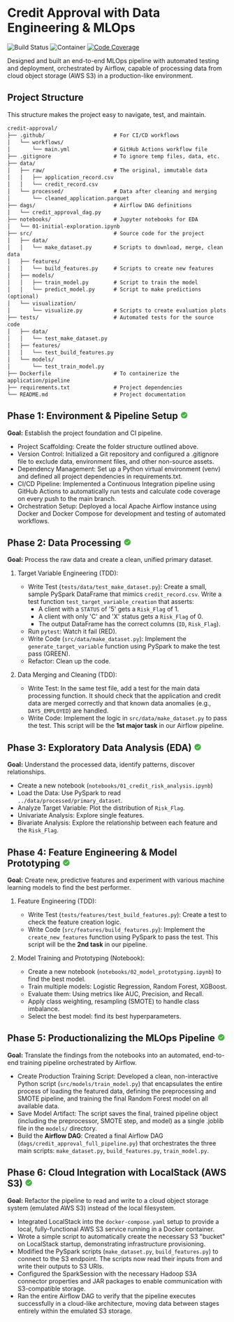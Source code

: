 # Credit Approval with Data Engineering & MLOps
<!-- Badges Section -->
<p>
    <img src="https://github.com/ava-ly/credit-approval/actions/workflows/main.yml/badge.svg" alt="Build Status">
    <img src="https://img.shields.io/badge/MLOps_Docker-Airflow_2.8.1_|_PySpark_3.5-0073C6?logo=docker&logoColor=white" alt="Container">
    <a href="https://codecov.io/gh/ava-ly/credit-approval" >
        <img src="https://codecov.io/gh/ava-ly/credit-approval/graph/badge.svg?token=70U95XEZJ7" alt="Code Coverage">
    </a>
</p>

Designed and built an end-to-end MLOps pipeline with automated testing and deployment, orchestrated by Airflow, capable of processing data from cloud object storage (AWS S3) in a production-like environment.

## Project Structure

This structure makes the project easy to navigate, test, and maintain.

```
credit-approval/
├── .github/                      # For CI/CD workflows
│   └── workflows/
│       └── main.yml              # GitHub Actions workflow file
├── .gitignore                    # To ignore temp files, data, etc.
├── data/
│   ├── raw/                      # The original, immutable data
│   │   ├── application_record.csv
│   │   └── credit_record.csv
│   └── processed/                # Data after cleaning and merging
│       └── cleaned_application.parquet
├── dags/                         # Airflow DAG definitions
│   └── credit_approval_dag.py
├── notebooks/                    # Jupyter notebooks for EDA
│   └── 01-initial-exploration.ipynb
├── src/                          # Source code for the project
│   ├── data/
│   │   └── make_dataset.py       # Scripts to download, merge, clean data
│   ├── features/
│   │   └── build_features.py     # Scripts to create new features
│   ├── models/
│   │   ├── train_model.py        # Script to train the model
│   │   └── predict_model.py      # Script to make predictions (optional)
│   └── visualization/
│       └── visualize.py          # Scripts to create evaluation plots
├── tests/                        # Automated tests for the source code
│   ├── data/
│   │   └── test_make_dataset.py
│   ├── features/
│   │   └── test_build_features.py
│   └── models/
│       └── test_train_model.py
├── Dockerfile                    # To containerize the application/pipeline
├── requirements.txt              # Project dependencies
└── README.md                     # Project documentation
```


## Phase 1: Environment & Pipeline Setup ![icon-url]

**Goal:** Establish the project foundation and CI pipeline.

- Project Scaffolding: Create the folder structure outlined above.
- Version Control: Initialized a Git repository and configured a .gitignore file to exclude data, environment files, and other non-source assets.
- Dependency Management: Set up a Python virtual environment (venv) and defined all project dependencies in requirements.txt.
- CI/CD Pipeline: Implemented a Continuous Integration pipeline using GitHub Actions to automatically run tests and calculate code coverage on every push to the main branch.
- Orchestration Setup: Deployed a local Apache Airflow instance using Docker and Docker Compose for development and testing of automated workflows.

## Phase 2: Data Processing ![icon-url]

**Goal:** Process the raw data and create a clean, unified primary dataset.

1. Target Variable Engineering (TDD):
    - Write Test (`tests/data/test_make_dataset.py`): Create a small, sample PySpark DataFrame that mimics `credit_record.csv`. Write a test function `test_target_variable_creation` that asserts:
        - A client with a `STATUS` of '5' gets a `Risk_Flag` of 1.
        - A client with only 'C' and 'X' status gets a `Risk_Flag` of 0.
        - The output DataFrame has the correct columns (`ID`, `Risk_Flag`).
    - Run `pytest`: Watch it fail (RED).
    - Write Code (`src/data/make_dataset.py`): Implement the `generate_target_variable` function using PySpark to make the test pass (GREEN).
    - Refactor: Clean up the code.

2. Data Merging and Cleaning (TDD):
    - Write Test: In the same test file, add a test for the main data processing function. It should check that the application and credit data are merged correctly and that known data anomalies (e.g., `DAYS_EMPLOYED`) are handled.
    - Write Code: Implement the logic in `src/data/make_dataset.py` to pass the test. This script will be the **1st major task** in our Airflow pipeline.


## Phase 3: Exploratory Data Analysis (EDA) ![icon-url]

**Goal:** Understand the processed data, identify patterns, discover relationships.

- Create a new notebook (`notebooks/01_credit_risk_analysis.ipynb`)
- Load the Data: Use PySpark to read `../data/processed/primary_dataset`.
- Analyze Target Variable: Plot the distribution of `Risk_Flag`.
- Univariate Analysis: Explore single features.
- Bivariate Analysis: Explore the relationship between each feature and the `Risk_Flag`.


## Phase 4: Feature Engineering & Model Prototyping ![icon-url]

**Goal:** Create new, predictive features and experiment with various machine learning models to find the best performer.

1. Feature Engineering (TDD):
    - Write Test (`tests/features/test_build_features.py`): Create a test to check the feature creation logic.
    - Write Code (`src/features/build_features.py`): Implement the `create_new_features` function using PySpark to pass the test. This script will be the **2nd task** in our pipeline.

2. Model Training and Prototyping (Notebook):
    - Create a new notebook (`notebooks/02_model_prototyping.ipynb`) to find the best model.
    - Train multiple models: Logistic Regression, Random Forest, XGBoost.
    - Evaluate them: Using metrics like AUC, Precision, and Recall.
    - Apply class weighting, resampling (SMOTE) to handle class imbalance.
    - Select the best model: find its best hyperparameters.

## Phase 5: Productionalizing the MLOps Pipeline ![icon-url]

**Goal:** Translate the findings from the notebooks into an automated, end-to-end training pipeline orchestrated by Airflow.

- Create Production Training Script: Developed a clean, non-interactive Python script (`src/models/train_model.py`) that encapsulates the entire process of loading the featured data, defining the preprocessing and SMOTE pipeline, and training the final Random Forest model on all available data.
- Save Model Artifact: The script saves the final, trained pipeline object (including the preprocessor, SMOTE step, and model) as a single .joblib file in the `models/` directory.
- Build the **Airflow DAG**: Created a final Airflow DAG (`dags/credit_approval_full_pipeline.py`) that orchestrates the three main scripts: `make_dataset.py`, `build_features.py`, `train_model.py`.

## Phase 6: Cloud Integration with LocalStack (AWS S3) ![icon-url]

**Goal:** Refactor the pipeline to read and write to a cloud object storage system (emulated AWS S3) instead of the local filesystem. 

- Integrated LocalStack into the `docker-compose.yaml` setup to provide a local, fully-functional AWS S3 service running in a Docker container.
- Wrote a simple script to automatically create the necessary S3 "bucket" on LocalStack startup, demonstrating infrastructure provisioning.
- Modified the PySpark scripts (`make_dataset.py`, `build_features.py`) to connect to the S3 endpoint. The scripts now read their inputs from and write their outputs to S3 URIs.
- Configured the SparkSession with the necessary Hadoop S3A connector properties and JAR packages to enable communication with S3-compatible storage.
- Ran the entire Airflow DAG to verify that the pipeline executes successfully in a cloud-like architecture, moving data between stages entirely within the emulated S3 storage.

[icon-url]: https://github.com/ava-ly/credit-approval/blob/main/icon/ok-24.png?raw=true